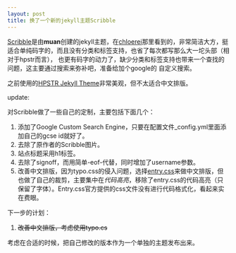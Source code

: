 ```yaml
---
layout: post
title: 换了一个新的jekyll主题Scribble
---
```


[Scribble](https://github.com/muan/scribble)是由**muan**创建的jekyll主题，在[chloerei](http://www.chloerei.com)那里看到的，非常简洁大方，挺适合单纯码字的，而且没有分类和标签支持，也省了每次都写那么大一坨头部（相对于hpstr而言），
也更有码字的动力了，缺少分类和标签支持也带来一个查找的问题，这主要通过搜索来弥补吧，准备给加个google的
自定义搜索。

之前使用的[HPSTR Jekyll Theme](https://github.com/mmistakes/hpstr-jekyll-theme)非常美观，但不太适合中文排版。


update:

对Scribble做了一些自己的定制，主要包括下面几个：

1. 添加了Google Custom Search Engine，只要在配置文件_config.yml里面添加自己的gcse id就好了。
2. 去除了原作者的Scribble图片。
3. 站点标题采用h1标签。
4. 去除了signoff，而用简单-eof-代替，同时增加了username参数。
5. 改善中文排版，因为typo.css的侵入问题，选择[entry.css](http://nodejs.in/Entry.css/)来做中文排版，但也做了自己的裁剪，主要集中在*代码高亮*，移除了entry.css的代码高亮（只保留了字体）。Entry.css官方提供的css文件没有进行代码格式化，看起来实在费眼。


下一步的计划：

1. <s>改善中文排版，考虑使用typo.cs</s>

考虑在合适的时候，把自己修改的版本作为一个单独的主题发布出来。
